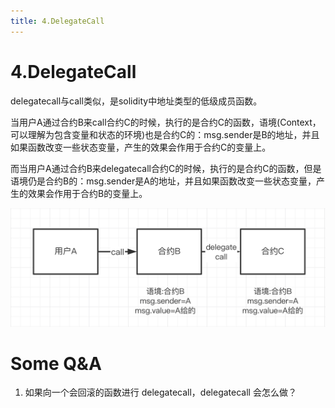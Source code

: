 ```yaml
---
title: 4.DelegateCall
---
```

# 4.DelegateCall
delegatecall与call类似，是solidity中地址类型的低级成员函数。

当用户A通过合约B来call合约C的时候，执行的是合约C的函数，语境(Context，可以理解为包含变量和状态的环境)也是合约C的：msg.sender是B的地址，并且如果函数改变一些状态变量，产生的效果会作用于合约C的变量上。

而当用户A通过合约B来delegatecall合约C的时候，执行的是合约C的函数，但是语境仍是合约B的：msg.sender是A的地址，并且如果函数改变一些状态变量，产生的效果会作用于合约B的变量上。


![alt text](image-1.png)

# Some Q&A
1. 如果向一个会回滚的函数进行 delegatecall，delegatecall 会怎么做？